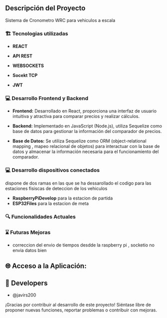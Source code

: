 ## Descripción del Proyecto

Sistema de Cronometro WRC para vehiculos a escala

### 🏗️ Tecnologias utilizadas

- **REACT**

- **API REST**

- **WEBSOCKETS**

- **Socekt TCP** 

- **JWT**

### 💻 Desarrollo Frontend y Backend

- **Frontend:** Desarrollado en React, proporciona una interfaz de usuario intuitiva y atractiva para comparar precios y realizar cálculos.

- **Backend:** Implementado en JavaScript (Node.js), utiliza Sequelize como base de datos para gestionar la información del comparador de precios.

- **Base de Datos:** Se utiliza Sequelize como ORM (object-relational mapping , mapeo relacional de objetos) para interactuar con la base de datos y almacenar la información necesaria para el funcionamiento del comparador.

### 💻 Desarrollo dispositivos conectados

dispone de dos ramas en las que se ha dessarollado el codigo para las estaciones fisiscas de deteccion de los vehiculos

- **RaspberryPiDevelop** para la estacion de partida
- **ESP32Files** para la estacion de meta

### 🔍 Funcionalidades Actuales

### ⌛ Futuras Mejoras

- correccion del envio de tiempos desdde la raspberry pi , socketio no envia datos bien

## 🌐 Acceso a la Aplicación:

## 🤝 Developers

- @javirs200

¡Gracias por contribuir al desarrollo de este proyecto! Siéntase libre de proponer nuevas funciones, reportar problemas o contribuir con mejoras.